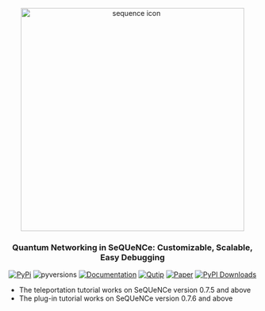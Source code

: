 <p align="center">
  <picture>
   <source media="(prefers-color-scheme: dark)" srcset="https://raw.githubusercontent.com/sequence-toolbox/SeQUeNCe/master/docs/Sequence_Icon_Name_Dark.png">
   <img src="https://raw.githubusercontent.com/sequence-toolbox/SeQUeNCe/master/docs/Sequence_Icon_Name.svg" alt="sequence icon" width="450" class="center">
  </picture>
</p>

<h3><p align="center">Quantum Networking in SeQUeNCe: Customizable, Scalable, Easy Debugging</p></h3>



<div align="center">

[![PyPi](https://img.shields.io/pypi/v/sequence)](https://pypi.org/project/sequence/)
![pyversions](https://img.shields.io/pypi/pyversions/sequence)
[![Documentation](https://img.shields.io/readthedocs/sequence-rtd-tutorial)](https://sequence-rtd-tutorial.readthedocs.io/)
[![Qutip](https://img.shields.io/badge/integration%20-Qutip-blue)](https://qutip.org/)
[![Paper](https://img.shields.io/badge/10.1088%2F2058-9565%2Fac22f6?label=DOI)](https://iopscience.iop.org/article/10.1088/2058-9565/ac22f6)
[![PyPI Downloads](https://static.pepy.tech/badge/sequence/month)](https://pepy.tech/projects/sequence)
<!-- [![Download-month](https://img.shields.io/pypi/dm/sequence)](https://pypistats.org/packages/sequence) -->

</div>

- The teleportation tutorial works on SeQUeNCe version 0.7.5 and above
- The plug-in tutorial works on SeQUeNCe version 0.7.6 and above
